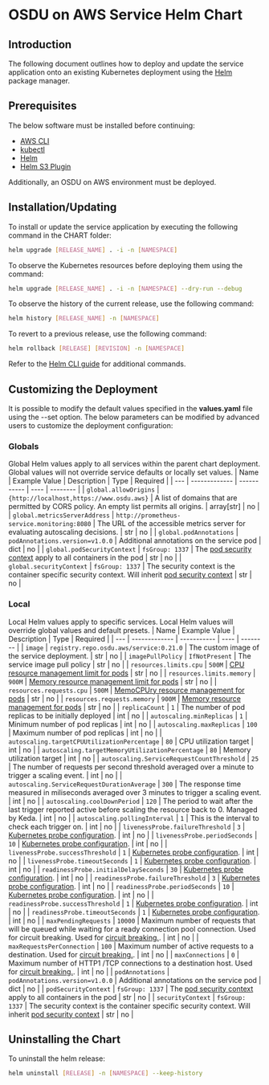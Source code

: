 # OSDU on AWS Service Helm Chart

## Introduction
The following document outlines how to deploy and update the service application onto an existing Kubernetes deployment using the [Helm](https://helm.sh) package manager.

## Prerequisites
The below software must be installed before continuing:
* [AWS CLI](https://docs.aws.amazon.com/cli/latest/userguide/getting-started-install.html)
* [kubectl](https://kubernetes.io/docs/tasks/tools/)
* [Helm](https://helm.sh/docs/intro/install/)
* [Helm S3 Plugin](https://github.com/hypnoglow/helm-s3)

Additionally, an OSDU on AWS environment must be deployed.

## Installation/Updating
To install or update the service application by executing the following command in the CHART folder:

```bash
helm upgrade [RELEASE_NAME] . -i -n [NAMESPACE]
```

To observe the Kubernetes resources before deploying them using the command:
```bash
helm upgrade [RELEASE_NAME] . -i -n [NAMESPACE] --dry-run --debug
```

To observe the history of the current release, use the following command:
```bash
helm history [RELEASE_NAME] -n [NAMESPACE]
```

To revert to a previous release, use the following command:
```bash
helm rollback [RELEASE] [REVISION] -n [NAMESPACE]
```

Refer to the [Helm CLI guide](https://helm.sh/docs/helm/helm/) for additional commands.

## Customizing the Deployment
It is possible to modify the default values specified in the **values.yaml** file using the --set option. The below parameters can be modified by advanced users to customize the deployment configuration:

### Globals
Global Helm values apply to all services within the parent chart deployment. Global values will not override service defaults or locally set values.
| Name | Example Value | Description | Type | Required |
| ---  | ------------- | ----------- | ---- | -------- |
| `global.allowOrigins` | `{http://localhost,https://www.osdu.aws}` | A list of domains that are permitted by CORS policy. An empty list permits all origins. | array[str] | no |
| `global.metricsServerAddress` | `http://prometheus-service.monitoring:8080` | The URL of the accessible metrics server for evaluating autoscaling decisions. | str | no |
| `global.podAnnotations` | `podAnnotations.version=v1.0.0` | Additional annotations on the service pod | dict | no |
| `global.podSecurityContext` | `fsGroup: 1337` | The [pod security context](https://kubernetes.io/docs/tasks/configure-pod-container/security-context/) apply to all containers in the pod | str | no |
| `global.securityContext` | `fsGroup: 1337` | The security context is the container specific security context. Will inherit [pod security context](https://kubernetes.io/docs/tasks/configure-pod-container/security-context/) | str | no |

### Local
Local Helm values apply to specific services. Local Helm values will override global values and default presets.
| Name | Example Value | Description | Type | Required |
| ---  | ------------- | ----------- | ---- | -------- |
| `image` | `registry.repo.osdu.aws/service:0.21.0` | The custom image of the service deployment. | str | no |
| `imagePullPolicy` | `IfNotPresent` | The service image pull policy | str | no |
| `resources.limits.cpu` | `500M` | [CPU resource management limit for pods](https://kubernetes.io/docs/concepts/configuration/manage-resources-containers/) | str | no |
| `resources.limits.memory` | `900M` | [Memory resource management limit for pods](https://kubernetes.io/docs/concepts/configuration/manage-resources-containers/) | str | no |
| `resources.requests.cpu` | `500M` | [MemoCPUry resource management for pods](https://kubernetes.io/docs/concepts/configuration/manage-resources-containers/) | str | no |
| `resources.requests.memory` | `900M` | [Memory resource management for pods](https://kubernetes.io/docs/concepts/configuration/manage-resources-containers/) | str | no |
| `replicaCount` | `1` | The number of pod replicas to be initially deployed | int | no |
| `autoscaling.minReplicas` | `1` | Minimum number of pod replicas | int | no |
| `autoscaling.maxReplicas` | `100` | Maximum number of pod replicas | int | no |
| `autoscaling.targetCPUUtilizationPercentage` | `80` | CPU utilization target | int | no |
| `autoscaling.targetMemoryUtilizationPercentage` | `80` | Memory utilization target | int | no |
| `autoscaling.ServiceRequestCountThreshold` | `25` | The number of requests per second threshold averaged over a minute to trigger a scaling event. | int | no |
| `autoscaling.ServiceRequestDurationAverage` | `300` | The response time measured in miliseconds averaged over 3 minutes to trigger a scaling event. | int | no |
| `autoscaling.coolDownPeriod` | `120` | The period to wait after the last trigger reported active before scaling the resource back to 0. Managed by Keda. | int | no |
| `autoscaling.pollingInterval` | `1` | This is the interval to check each trigger on. | int | no |
| `livenessProbe.failureThreshold` | `3` | [Kubernetes probe configuration](https://kubernetes.io/docs/tasks/configure-pod-container/configure-liveness-readiness-startup-probes/#configure-probes). | int | no |
| `livenessProbe.periodSeconds` | `10` | [Kubernetes probe configuration](https://kubernetes.io/docs/tasks/configure-pod-container/configure-liveness-readiness-startup-probes/#configure-probes). | int | no |
| `livenessProbe.successThreshold` | `1` | [Kubernetes probe configuration](https://kubernetes.io/docs/tasks/configure-pod-container/configure-liveness-readiness-startup-probes/#configure-probes). | int | no |
| `livenessProbe.timeoutSeconds` | `1` | [Kubernetes probe configuration](https://kubernetes.io/docs/tasks/configure-pod-container/configure-liveness-readiness-startup-probes/#configure-probes). | int | no |
| `readinessProbe.initialDelaySeconds` | `30` | [Kubernetes probe configuration](https://kubernetes.io/docs/tasks/configure-pod-container/configure-liveness-readiness-startup-probes/#configure-probes). | int | no |
| `readinessProbe.failureThreshold` | `3` | [Kubernetes probe configuration](https://kubernetes.io/docs/tasks/configure-pod-container/configure-liveness-readiness-startup-probes/#configure-probes). | int | no |
| `readinessProbe.periodSeconds` | `10` | [Kubernetes probe configuration](https://kubernetes.io/docs/tasks/configure-pod-container/configure-liveness-readiness-startup-probes/#configure-probes). | int | no |
| `readinessProbe.successThreshold` | `1` | [Kubernetes probe configuration](https://kubernetes.io/docs/tasks/configure-pod-container/configure-liveness-readiness-startup-probes/#configure-probes). | int | no |
| `readinessProbe.timeoutSeconds` | `1` | [Kubernetes probe configuration](https://kubernetes.io/docs/tasks/configure-pod-container/configure-liveness-readiness-startup-probes/#configure-probes). | int | no |
| `maxPendingRequests` | `10000` | Maximum number of requests that will be queued while waiting for a ready connection pool connection. Used for circuit breaking. Used for [circuit breaking.](https://istio.io/latest/docs/tasks/traffic-management/circuit-breaking/). | int | no |
| `maxRequestsPerConnection` | `100` | Maximum number of active requests to a destination. Used for [circuit breaking.](https://istio.io/latest/docs/tasks/traffic-management/circuit-breaking/). | int | no |
| `maxConnections` | `0` | Maximum number of HTTP1 /TCP connections to a destination host. Used for [circuit breaking.](https://istio.io/latest/docs/tasks/traffic-management/circuit-breaking/). | int | no |
| `podAnnotations` | `podAnnotations.version=v1.0.0` | Additional annotations on the service pod | dict | no |
| `podSecurityContext` | `fsGroup: 1337` | The [pod security context](https://kubernetes.io/docs/tasks/configure-pod-container/security-context/) apply to all containers in the pod | str | no |
| `securityContext` | `fsGroup: 1337` | The security context is the container specific security context. Will inherit [pod security context](https://kubernetes.io/docs/tasks/configure-pod-container/security-context/) | str | no |

## Uninstalling the Chart
To uninstall the helm release:

```bash
helm uninstall [RELEASE] -n [NAMESPACE] --keep-history
```